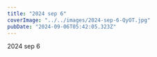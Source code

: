 ```yaml
---
title: "2024 sep 6"
coverImage: "../../images/2024-sep-6-QyOT.jpg"
pubDate: "2024-09-06T05:42:05.323Z"
---
```


2024 sep 6
